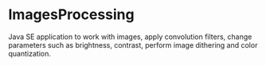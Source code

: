 # ImagesProcessing
Java SE application to work with images, apply convolution filters, change parameters such as brightness, contrast, perform image dithering and color quantization.
